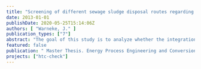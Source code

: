 ```yaml
---
title: "Screening of different sewage sludge disposal routes regarding the energy demand with focus on hydrothermal carbonisation"
date: 2013-01-01
publishDate: 2020-05-25T15:14:06Z
authors: [ "Warneke, J." ]
publication_types: ["7"]
abstract: "The goal of this study is to analyze whether the integration of a Hydrothermal Carbonization (HTC) process into sewage sludge disposal routes improves the holistic energy balance compared to state of the art technologies. Furthermore the decisive parameters for the improvement are identi ed. For this a static model is set up within the energy and material flow calculation software Umberto. Within the selected treatment scenarios without and with anaerobic digestion the Cumulative Energy Demand (CED) and Global Warming Potential (GWP) are determined per functional unit disposal of one kg TSsludge. The model is fed with full-scale data from state of the art sludge treatment and data of a pilot HTC plant. It comprises all relevant processes including their chemicals and energy demands as well as transportation of materials. Expenditures for infrastructure are excluded. The reference input flow is based on the annual sludge amount of a waste water treatment plant for 500,000 people equivalents. The final disposal options of the sludge or hydrochar are either co-incineration within a lignite power plant or mono-incineration. Some co-products such as electricity, biomass fuel (dried sludge, hydrochar) and nitrogen fertilizer are created during sludge treatment and accounted for as substitutes for production of equivalent resources. HTC distinguishes from the conventional sludge treatment by improved mechanical dewaterability of the products. It reaches dry matter contents of ~ 65%. Trade-offs are the significant process heat demand of 88kWh/m3 sludge at high temperatures > 220 °C and a decreased mass yield of 72 % for the undigested and 75 % for the digested sludge. The dry matter loss results in process liquor with multiple load compared to raw sludge liquor (80 x org. C, 60 x Ntot, 25 x Ptot). The CED and GWP results generally show good correlation. For the CED of raw sludges the net values range from savings of -11.7 to expenditures of +1.8MJ/kg TS. The GWP ranges from -1.07 to +0.43 kg CO2-eq/kg TS. The net values for the HTC scenarios exceed the reference scenarios for undigested sludge when the dry matter content after sludge dewatering is < 27% or if it is ~ 27% and the process heat demand of the HTC can be reduced by half e.g. via insulation. However, the best scenario for undigested sludge includes HTC with a small scale digester only for the liquor. The loads are largely reduced, saving energy for the return  ow treatment and producing biogas for use in a CHP plant. The heat can be fed to the HTC reactor while grid electricity is substituted. In disposal routes including sludge digestion the CED ranges from -11 to -1.1MJ/kg TS and the GWP ranges from -0.73 to +0.22 kg CO2-eq/kg TS. The scenarios with HTC exceed the reference scenarios irregardless of the TS after dewatering. The HTC liquor is returned to the digester, reducing the load and yielding extra biogas as mentioned above. Also, with sludge digestion the HTC process benefits from the larger amount of CHP heat. It is sufficient to cover the heat demand within the analyzed scenarios. The reference sludge treatment is based on representative full-scale data, but the pilot plant data of HTC showed inconsistencies. The data has to be validated in full scale. Furthermore, important aspects such as refractory COD within the hydrochar liquor, pollutants such as heavy metals, legal aspects of the hydrochar incineration, nutrient recovery and economic aspects have to be addressed in future studies."
featured: false
publication: " Master Thesis. Energy Process Engineering and Conversion Technology for Renewable Energies. Technische Universität Berlin"
projects: ["htc-check"]
---
```


